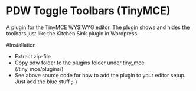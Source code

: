 # PDW Toggle Toolbars (TinyMCE)
A plugin for the TinyMCE WYSIWYG editor. The plugin shows and hides the toolbars just like the Kitchen Sink plugin in Wordpress.

#Installation

- Extract zip-file
- Copy pdw folder to the plugins folder under tiny_mce (/tiny_mce/plugins/)
- See above source code for how to add the plugin to your editor setup. Just add the blue stuff ;-)